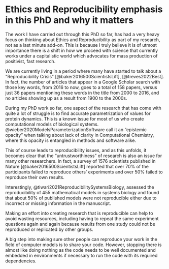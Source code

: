 # Ethics and Reproducibility emphasis in this PhD and why it matters

The work I have carried out through this PhD so far, has had a very heavy focus on thinking about Ethics and Reproducibility as part of my research, not as a last minute add-on. This is because I truly believe it is of utmost importance there is a shift in how we proceed with science that currently works under a capitalistic world which advocates for mass production of positivist, fast research.

We are currently living in a period where many have started to talk about a "Reproducibility Crisis" [@baker2016500ScientistsLift], [@treves2022Best]. In fact, the number of articles that appear in a Google Scholar search with those key words, from 2016 to now, goes to a total of 158 papers, versus just 36 papers mentioning these words in the title from 2000 to 2016, and no articles showing up as a result from 1900 to the 2000s. 


During my PhD work so far, one aspect of the research that has come with quite a lot of struggle is to find accurate parametrization of values for protein dynamics. This is a known issue for most of us who create computational models of biological systems. @wieber2020ModelsParameterizationSoftware call it an “epistemic opacity” when talking about lack of clarity in Computational Chemistry, where this opacity is entangled in methods and software alike. 

This of course leads to reproducibility issues, and as this unfolds, it becomes clear that the “untrustworthiness” of research is also an issue for many other researchers. In fact, a survey of 1576 scientists published in Nature [@baker2016500ScientistsLift] reported that over 70% of the participants failed to reproduce others’ experiments and over 50% failed to reproduce their own results. 

Interestingly, @tiwari2021ReproducibilitySystemsBiology, assessed the reproducibility of 455 mathematical models in systems biology and found that about 50% of published models were not reproducible either due to incorrect or missing information in the manuscript.

Making an effort into creating research that is reproducible can help to avoid wasting resources, including having to repeat the same experiment questions again and again because results from one study could not be reproduced or replicated by other groups. 

A big step into making sure other people can reproduce your work in the field of computer models is to share your code. However, stopping there is almost like doing nothing as the code needs to be well documented and embedded in environments if necessary to run the code with its required dependencies.